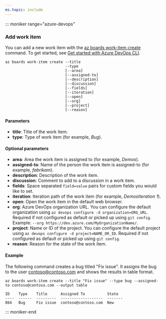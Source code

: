 ```yaml
---
ms.topic: include
---
```


::: moniker range="azure-devops"

### Add work item

You can add a new work item with the [az boards work-item create](/cli/azure/ext/azure-devops/boards/work-item#ext-azure-devops-az-boards-work-item-create) command. To get started, see [Get started with Azure DevOps CLI](/azure/devops/cli/index).

```CLI
az boards work-item create --title
                           --type
                           [--area]
                           [--assigned-to]
                           [--description]
                           [--discussion]
                           [--fields]
                           [--iteration]
                           [--open]
                           [--org]
                           [--project]
                           [--reason]
```

#### Parameters

* **title**: Title of the work item.
* **type**: Type of work item (for example, _Bug_).

#### Optional parameters

* **area**: Area the work item is assigned to (for example, _Demos_).
* **assigned-to**: Name of the person the work item is assigned-to (for example, _fabrikam_).
* **description**: Description of the work item.
* **discussion**: Comment to add to a discussion in a work item.
* **fields**: Space separated `field=value` pairs for custom fields you would like to set.
* **iteration**: Iteration path of the work item (for example, _DemosIteration 1_).
* **open**: Open the work item in the default web browser.
* **org**: Azure DevOps organization URL. You can configure the default organization using `az devops configure -d organization=ORG_URL`. Required if not configured as default or picked up using `git config`. Example: `--org https://dev.azure.com/MyOrganizationName/`.
* **project**: Name or ID of the project. You can configure the default project using `az devops configure -d project=NAME_OR_ID`. Required if not configured as default or picked up using `git config`.
* **reason**: Reason for the state of the work item.

#### Example

The following command creates a bug titled "Fix issue". It assigns the bug to the user contoso@contoso.com and shows the results in table format.

```CLI
az boards work-item create --title "Fix issue" --type bug --assigned-to contoso@contoso.com --output table

ID    Type    Title      Assigned To          State
----  ------  ---------  -------------------  -------
864   Bug     Fix issue  contoso@contoso.com  New
```

::: moniker-end
